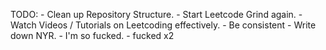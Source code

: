 TODO:
    - Clean up Repository Structure.
    - Start Leetcode Grind again.
    - Watch Videos / Tutorials on Leetcoding effectively.
    - Be consistent
    - Write down NYR.
    - I'm so fucked.
    - fucked x2